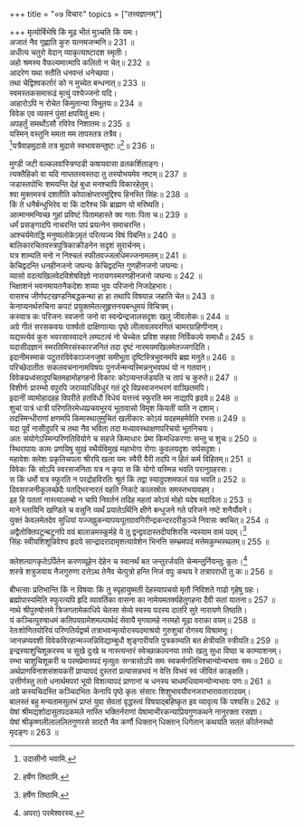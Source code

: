+++
title = "०७ विचारः"
topics = ["तत्त्वज्ञानम्"]

+++
मृत्योर्बिभेषि किं मूढ भीतं मुञ्चति किं यमः।  
अजातं नैव गृह्णाति कुरु यत्नमजन्मनि॥ 231 ॥  
अधीत्य चतुरो वेदान् व्याकृत्याष्टादश स्मृतीः।  
अहो श्रमस्य वैफल्यमात्मापि कलितो न चेत्॥ 232 ॥  
आदरेण यथा स्तौति धनवन्तं धनेच्छया।  
तथा चेद्विश्वकर्तारं को न मुच्येत बन्धनात्॥ 233 ॥  
स्वमस्तकसमारूढं मृत्युं पश्येज्जनो यदि।  
आहारोऽपि न रोचेत किमुतान्या विभूतयः॥ 234 ॥  
विवेक एव व्यसनं पुंसां क्षपयितुं क्षमः।  
अपहर्तुं समर्थोऽसौ रविरेव निशातमः॥ 235 ॥  
यस्मिन् वस्तुनि ममता मम तापस्तत्र तत्रैव।  
[^8]यत्रैवाहमुदासे तत्र मुदासे स्वभावसन्तुष्टः॥[^1]॥ 236 ॥  
  
[^8]: उदासीनो भवामि.

[^1]: हर्षेण तिष्ठामि.

मुण्डी जटी वल्कलवांस्त्रिण्दडी कषायवासा व्रतकर्शिताङ्गः।  
त्यक्तैहिको वा यदि नाप्ततत्त्वस्तदा तु तस्योभयमेव नष्टम्॥ 237 ॥  
जडास्तपोभिः शमयन्ति देहं बुधा मनश्चापि विकारहेतुम्।  
श्वा मुक्तमस्त्रं दशतीति कोपात्क्षेप्तारमुद्दिश्य हिनस्ति सिंहः॥ 238 ॥  
किं ते धनैर्बन्धुभिरेव वा किं दारैश्च किं ब्राह्मण यो मरिष्यति।  
आत्मानमन्विच्छ गुहां प्रविष्टं पितामहास्ते क्व गताः पिता च॥ 239 ॥  
धर्मं प्रसङ्गादपि नाचरन्ति पापं प्रयत्नेन समाचरन्ति।  
आश्चर्यमेतद्धि मनुष्यलोकेऽमृतं परित्यज्य विषं पिबन्ति॥ 240 ॥  
बालिकारचितवस्त्रपुत्रिकाक्रीडनेन सदृशं सुरार्चनम्।  
यत्र शाम्यति मनो न निश्चलं स्फीतवज्जलधिमज्जनामलम्॥ 241 ॥  
केचिद्वदन्ति धनहीनजनो जघन्यः केचिद्वदन्ति गुणहीनजनो जघन्यः।  
व्यासो वदत्यखिलवेदविशेषविज्ञो नारायणस्मरणहीनजनो जघन्यः॥ 242 ॥  
भिक्षाशनं भवनमायतनैकदेशः शय्या भुवः परिजनो निजदेहभारः।  
वासश्च जीर्णपटखण्डनिबद्धकन्था हा हा तथापि विषयान्न जहाति चेत॥ 243 ॥  
केनाप्यनर्थरुचिना कपटं प्रयुक्तमेतत्सुहृत्तनयबन्धुमयं विचित्रम्।  
कस्यात्र कः परिजनः स्वजनो जनो वा स्वन्प्रेन्द्रजालसदृशः खलु जीवलोकः॥ 244 ॥  
अग्रे गीतं सरसकवयः पार्श्वतो दाक्षिणात्याः पृष्ठे लीलावलयरणितं चामरग्राहिणीनाम्।  
यद्यस्त्येवं कुरु भवरसास्वादने लम्पटत्वं नो चेच्चेतः प्रविश सहसा निर्विकल्पे समाधौ॥ 245 ॥  
यदासीदज्ञानं स्मरतिमिरसंस्कारजनितं तदा दृष्टं नारमयमखिलमेतज्जगदिति।  
इदानीमस्माकं पटुतरविवेकाञ्जनजुषां समीभूता दृष्टिस्त्रिभुवनमपि ब्रह्म मनुते॥ 246 ॥  
परिच्छेदातीतः सकलवचनानामविषयः पुनर्जन्मन्यस्मिन्ननुभवपथं यो न गतवान्।  
विवेकप्रध्वंसादुपचितमहामोहगहनो विकारः कोऽप्यन्तर्जडयति च तापं च कुरुते॥ 247 ॥  
विशीर्णः प्रारम्भो वपुरपि जराव्याधिविधुरं गतं दूरे विप्रस्वजनभरणं वाञ्छितमपि।  
इदानीं व्यामोहादहह विपरीते हतविधौ विधेयं यत्तत्त्वं स्फुरति मम नाद्यापि हृदये॥ 248 ॥  
शुचां पात्रं धात्री परिणतिरमेध्यप्रचयभूरयं भूतावासो विमृश कियतीं याति न दशाम्।  
तदस्मिन्धीराणां क्षणमपि किमास्थातुमुचितं खलीकारः कोऽयं यदहमहमेवेति रभसः॥ 249 ॥  
यदा पूर्वं नासीदुपरि च तथा नैव भविता तदा मध्यावस्थाक्षणपरिचयो भूतनिचयः।  
अतः संयोगेऽस्मिन्परिणतिवियोगे च सहजे किमाधारः प्रेमा किमधिकरणाः सन्तु च शुचः॥ 250 ॥  
स्थिरापायः कामः प्रणयिषु सुखं स्थैर्यविमुखं महाभोगा रोगाः कुवलयदृशः सर्पसदृशः।  
महावेशः क्लेशः प्रकृतिचपला श्रीरपि खला यमः स्वैरी वैरी तदपि न हितं कर्म विहितम्॥ 251 ॥  
विवेकः किं सोऽपि स्वरसजनिता यत्र न कृपा स किं योगो यस्मिन्न भवति परानुग्रहरसः।  
स किं धर्मो यत्र स्फुरति न परद्रोहविरतिः श्रुतं किं तद्वा स्यादुपशमफलं यन्न भवति॥ 252 ॥  
दिवसरजनीकूलच्छेदैः पतद्भिरनारतं वहति निकटे कालस्रोतः समस्तभयावहम्।  
इह हि पततां नास्त्यालम्बो न चापि निवर्तनं तदिह महतां कोऽयं मोहो यदेष मदाविलः॥ 253 ॥  
माने म्लायिनि खण्डिते च वसुनि व्यर्थं प्रयातेऽर्थिनि क्षीणे बन्धुजने गते परिजने नष्टे शनैर्यौवने।  
युक्तं केवलमेतदेव सुधियां यज्जह्नुकन्यापयःपूतग्रावगिरीन्द्रकन्दरदरीकुञ्जे निवासः क्वचित्॥ 254 ॥  
अद्वैतोक्तिपटून्बटूनपि वयं बालान्नमस्कुर्महे ये तु द्वन्द्ववदास्तदीयशिरसि न्यस्याम वामं पदम्।[^1]  
सिंहः स्वीयशिशून्निवेश्य हृदये सान्द्रादरादामृशत्यावेशेन भिनत्ति सम्भ्रमपदं मत्तेमकुम्भस्थलम्॥ 255 ॥  
  
[^1]: द्वैतवादिनः.

क्लेशत्यागकृतेऽर्पितेन करणव्यूहेन देहेन च स्वानर्थं बत जन्तुरर्जयति चेन्मन्तुर्नियन्तुः कुतः।[^2]  
शस्त्रे शत्रुजयाय नैजगुरुणा दत्तेऽथ तेनैव चेत्पुत्रो हन्ति निजं वपुः कथय रे तत्रापराधी तु कः॥ 256 ॥  
  
[^2]: अपरा) परमेश्वरस्य.

बीभत्साः प्रतिभान्ति किं न विषयाः किं तु स्पृहायुष्मती देहस्यापचयो मृतौ निविशते गाढो गृहेषु ग्रहः।  
ब्रह्मोपास्यमिति स्फुरत्यपि हृदि व्यावर्तिका वासना का नामेयमतर्क्यहेतुगहना दैवी सतां यातना॥ 257 ॥  
नाथे श्रीपुरुषोत्तमे त्रिजगतामेकाधिपे चेतसा सेव्ये स्वस्य पदस्य दातरि सुरे नारायणे तिष्ठति।  
यं कञ्चित्पुरुषाधमं कतिपयग्रामेशमल्पार्थदं सेवायै मृगयामहे नरमहो मूढा वराका वयम्॥ 258 ॥  
रेतःशोणितयोरियं परिणतिर्यद्वर्ष्म तत्राभवन्मृत्योरास्पदमाश्रयो गुरुशुचां रोगस्य विश्रामभूः।  
जानन्नप्यवशी विवेकविरहान्मज्जन्निविद्याम्बुधौ शृङ्गारीयति पुत्रकाम्यति बत क्षेत्रीयति स्त्रीयति॥ 259 ॥  
इन्द्रस्याशुचिशूकरस्य च सुखे दुःखे च नास्त्यन्तरं स्वेच्छाकल्पनया तयोः खलु सुधा विष्ठा च काम्याशनम्।  
रम्भा चाशुचिशूकरी च परमप्रेमास्पदं मृत्युतः सन्त्रासोऽपि समः स्वकर्मगतिभिश्चान्योन्यभावः समः॥ 260 ॥  
अर्थप्राणविनाशसंशयकरीं प्राप्यापदं दुस्तरां प्रत्यासन्नभयं न वेत्ति विभवं स्वं जीवितं काङ्क्षति।  
उत्तीर्णस्तु ततो धनार्थमपरां भूयो विशत्यापदं प्राणानां च धनस्य चाधमधियामन्योन्यभावः पणः॥ 261 ॥  
अग्रे कस्यचिदस्ति कञ्चिदभितः केनापि पृष्ठे कृतः संसारः शिशुभावयौवनजराभारावतारादयम्।  
बालस्तं बहु मन्यतामसुलभं प्राप्तं युवा सेवतां वृद्धस्त्वं विषयाद्बहिष्कृत इव व्यावृत्य किं पश्यसि॥ 262 ॥  
येषां श्रीमद्यशोदासुतपदकमले नास्ति भक्तिर्नराणां येषामाभीरकन्याप्रियगुणकथने नानुरक्ता रसज्ञा।  
येषां श्रीकृष्णलीलाललितगुणरसे सादरौ नैव कर्णौ धिक्तान् धिक्तान् धिगेतान् कथयति सततं कीर्तनस्थो मृदङ्गः॥ 263 ॥  